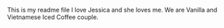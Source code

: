 This is my readme file
I love Jessica and she loves me. We are Vanilla and Vietnamese Iced Coffee couple.
